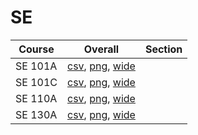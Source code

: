 # SE

| Course | Overall | Section |
| ------ | ------- | ------- |
| SE 101A | [csv](https://github.com/UCSD-Historical-Enrollment-Data/2024Summer1/blob/main/overall/SE%20101A.csv), [png](https://raw.githubusercontent.com/UCSD-Historical-Enrollment-Data/2024Summer1/main/plot_overall/SE%20101A.png), [wide](https://raw.githubusercontent.com/UCSD-Historical-Enrollment-Data/2024Summer1/main/plot_overall_wide/SE%20101A.png) |  |
| SE 101C | [csv](https://github.com/UCSD-Historical-Enrollment-Data/2024Summer1/blob/main/overall/SE%20101C.csv), [png](https://raw.githubusercontent.com/UCSD-Historical-Enrollment-Data/2024Summer1/main/plot_overall/SE%20101C.png), [wide](https://raw.githubusercontent.com/UCSD-Historical-Enrollment-Data/2024Summer1/main/plot_overall_wide/SE%20101C.png) |  |
| SE 110A | [csv](https://github.com/UCSD-Historical-Enrollment-Data/2024Summer1/blob/main/overall/SE%20110A.csv), [png](https://raw.githubusercontent.com/UCSD-Historical-Enrollment-Data/2024Summer1/main/plot_overall/SE%20110A.png), [wide](https://raw.githubusercontent.com/UCSD-Historical-Enrollment-Data/2024Summer1/main/plot_overall_wide/SE%20110A.png) |  |
| SE 130A | [csv](https://github.com/UCSD-Historical-Enrollment-Data/2024Summer1/blob/main/overall/SE%20130A.csv), [png](https://raw.githubusercontent.com/UCSD-Historical-Enrollment-Data/2024Summer1/main/plot_overall/SE%20130A.png), [wide](https://raw.githubusercontent.com/UCSD-Historical-Enrollment-Data/2024Summer1/main/plot_overall_wide/SE%20130A.png) |  |
